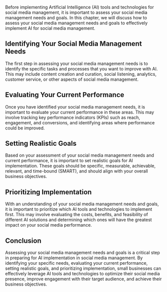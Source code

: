 

Before implementing Artificial Intelligence (AI) tools and technologies for social media management, it is important to assess your social media management needs and goals. In this chapter, we will discuss how to assess your social media management needs and goals to effectively implement AI for social media management.

Identifying Your Social Media Management Needs
----------------------------------------------

The first step in assessing your social media management needs is to identify the specific tasks and processes that you want to improve with AI. This may include content creation and curation, social listening, analytics, customer service, or other aspects of social media management.

Evaluating Your Current Performance
-----------------------------------

Once you have identified your social media management needs, it is important to evaluate your current performance in these areas. This may involve tracking key performance indicators (KPIs) such as reach, engagement, and conversions, and identifying areas where performance could be improved.

Setting Realistic Goals
-----------------------

Based on your assessment of your social media management needs and current performance, it is important to set realistic goals for AI implementation. These goals should be specific, measurable, achievable, relevant, and time-bound (SMART), and should align with your overall business objectives.

Prioritizing Implementation
---------------------------

With an understanding of your social media management needs and goals, it is important to prioritize which AI tools and technologies to implement first. This may involve evaluating the costs, benefits, and feasibility of different AI solutions and determining which ones will have the greatest impact on your social media performance.

Conclusion
----------

Assessing your social media management needs and goals is a critical step in preparing for AI implementation in social media management. By identifying your specific needs, evaluating your current performance, setting realistic goals, and prioritizing implementation, small businesses can effectively leverage AI tools and technologies to optimize their social media presence, improve engagement with their target audience, and achieve their business objectives.
